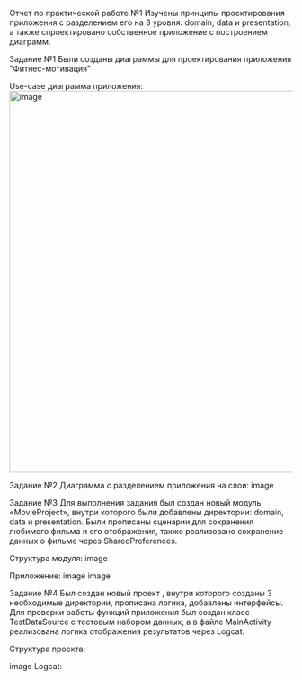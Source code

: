 Отчет по практической работе №1
Изучены принципы проектирования приложения с разделением его на 3 уровня: domain, data и presentation, а также спроектировано собственное приложение с построением диаграмм.

Задание №1
Были созданы диаграммы для проектирования приложения "Фитнес-мотивация"

Use-case диаграмма приложения:
<img width="1388" height="679" alt="image" src="https://github.com/user-attachments/assets/14df388c-43c4-42af-86bc-80b447c769b7" />

Задание №2
Диаграмма с разделением приложения на слои: image

Задание №3
Для выполнения задания был создан новый модуль «MovieProject», внутри которого были добавлены директории: domain, data и presentation. Были прописаны сценарии для сохранения любимого фильма и его отображения, также реализовано сохранение данных о фильме через SharedPreferences.

Структура модуля: image

Приложение: image image

Задание №4
Был создан новый проект , внутри которого созданы 3 необходимые директории, прописана логика, добавлены интерфейсы. Для проверки работы функций приложения был создан класс TestDataSource с тестовым набором данных, а в файле MainActivity реализована логика отображения результатов через Logcat.

Структура проекта:

image
Logcat:


